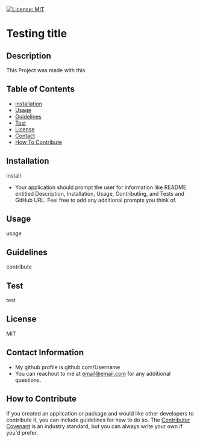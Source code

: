 
[![License: MIT](https://img.shields.io/badge/License-MIT-yellow.svg)](https://opensource.org/licenses/MIT)

# Testing title

## Description
This Project was made with this
    
## Table of Contents

- [Installation](#installation)
- [Usage](#usage)
- [Guidelines](#guidelines)
- [Test](#test)
- [License](#license)    
- [Contact](#contact-information)
- [How To Contribute](#how-to-contribute)  

## Installation
install

* Your application should prompt the user for information like README entitled Description, Installation, Usage, Contributing, and Tests and GitHub URL. Feel free to add any additional prompts you think of.

## Usage
usage

## Guidelines
contribute

## Test
test

## License
MIT

## Contact Information
* My github profile is github.com/Username 
* You can reachout to me at email@email.com for any additional questions.

## How to Contribute
If you created an application or package and would like other developers to contribute it, you can include guidelines for how to do so. The [Contributor Covenant](https://www.contributor-covenant.org/) is an industry standard, but you can always write your own if you'd prefer.
